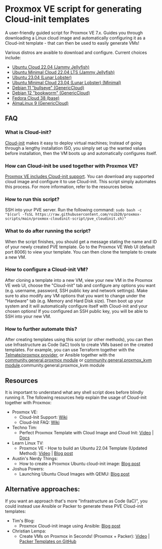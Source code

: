 # Proxmox VE script for generating Cloud-init templates

A user-friendly guided script for Proxmox VE 7.x. Guides you through downloading a Linux cloud image and automatically configuring it as a Cloud-init template - that can then be used to easily generate VMs!

Various distros are avaible to download and configure. Current choices include:
- [Ubuntu Cloud 22.04 (Jammy Jellyfish)](https://cloud-images.ubuntu.com/jammy/)
- [Ubuntu Minimal Cloud 22.04 LTS (Jammy Jellyfish)](https://cloud-images.ubuntu.com/minimal/releases/jammy/)
- [Ubuntu 23.04 (Lunar Lobster)](https://cloud-images.ubuntu.com/lunar/)
- [Ubuntu Minimal Cloud 23.04 (Lunar Lobster) (Minimal)](https://cloud-images.ubuntu.com/minimal/releases/lunar/)
- [Debian 11 "bullseye" (GenericCloud)](https://cloud.debian.org/images/cloud/bullseye/)
- [Debian 12 "bookworm" (GenericCloud)](https://cloud.debian.org/images/cloud/bookworm/)
- [Fedora Cloud 38 (base)](https://download.fedoraproject.org/pub/fedora/linux/releases/38/Cloud/)
- [AlmaLinux 9 (GenericCloud)](https://repo.almalinux.org/almalinux/9/cloud/x86_64/images/)

## FAQ
### What is Cloud-init?
[Cloud-init](https://cloudinit.readthedocs.io/) makes it easy to deploy virtual machines; Instead of going through a lengthy installation ISO, you simply set up the wanted values before installation, then the VM boots up and automatically configures itself.

### How can Cloud-init be used together with Proxmox VE?

[Proxmox VE includes Cloud-init support](https://pve.proxmox.com/wiki/Cloud-Init_Support). You can download any supported cloud image and configure it to use Cloud-init. This script simply automates this process. For more information, refer to the resources below.

### How to run this script?
SSH into your PVE server.
Run the following command: `sudo bash -c "$(curl -fsSL https://raw.githubusercontent.com/roib20/proxmox-scripts/main/proxmox-cloudinit-script/pve_cloudinit.sh)"`

### What to do after running the script?
When the script finishes, you should get a message stating the name and ID of your newly created PVE template. Go to the Proxmox VE Web UI (default port 8006) to view your template. You can then clone the template to create a new VM.

### How to configure a Cloud-init VM?
After cloning a template into a new VM, view your new VM in the Proxmox VE web UI, choose the "Cloud-init" tab and configure any options you want (e.g. username, password, SSH public key and network settings). Make sure to also modify any VM options that you want to change under the "Hardware" tab (e.g. Memory and Hard Disk size). Then boot up your system and it will automatically configure itself with Cloud-init and your chosen options! If you configured an SSH public key, you will be able to SSH into your new VM.

### How to further automate this?
After creating templates using this script (or other methods), you can then use Infrastructure as Code (IaC) tools to create VMs based on the created templates. For example, you can use Terraform together with the [Telmate/proxmox provider](https://registry.terraform.io/providers/Telmate/proxmox/latest), or Ansible together with the [community.general.proxmox module](https://docs.ansible.com/ansible/latest/collections/community/general/proxmox_module.html) or [community.general.proxmox_kvm module](https://docs.ansible.com/ansible/latest/collections/community/general/proxmox_kvm_module.html).community.general.proxmox_kvm module


## Resources
It is important to understand what any shell script does before blindly running it. The following resources help explain the usage of Cloud-init together with Proxmox:
- Proxmox VE:
	+ Cloud-Init Support: [Wiki](https://pve.proxmox.com/wiki/Cloud-Init_Support)
	+ Cloud-Init FAQ: [Wiki](https://pve.proxmox.com/wiki/Cloud-Init_FAQ)
- Techno Tim:
	+ Perfect Proxmox Template with Cloud Image and Cloud Init: [Video](https://youtu.be/shiIi38cJe4) | [Docs](https://docs.technotim.live/posts/cloud-init-cloud-image/)
- Learn Linux TV:
	 + Proxmox VE - How to build an Ubuntu 22.04 Template (Updated Method): [Video](https://youtu.be/MJgIm03Jxdo) | [Blog post](https://www.learnlinux.tv/proxmox-ve-how-to-build-an-ubuntu-22-04-template-updated-method/)
- Austin's Nerdy Things:
	+ How to create a Proxmox Ubuntu cloud-init image: [Blog post](https://austinsnerdythings.com/2021/08/30/how-to-create-a-proxmox-ubuntu-cloud-init-image/)
- Joshua Powers:
	+ Launching Ubuntu Cloud Images with QEMU: [Blog post](https://powersj.io/posts/ubuntu-qemu-cli/)
	
## Alternative approaches:

If you want an approach that's more "Infrastructure as Code (IaC)", you could instead use Ansible or Packer to generate these PVE Cloud-init templates:

- Tim's Blog:
	+ Proxmox Cloud-init image using Ansible: [Blog post](https://www.timatlee.com/post/proxmox-cloudinit-image-ansible/)
- Christian Lempa:
	+ Create VMs on Proxmox in Seconds! (Proxmox + Packer): [Video](https://youtu.be/1nf3WOEFq1Y) | [Packer Templates on GitHub](https://github.com/christianlempa/boilerplates/tree/main/packer/proxmox)
